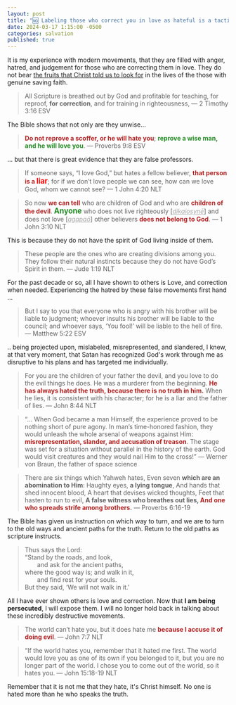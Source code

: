 ```yaml
---
layout: post
title: "🆖 Labeling those who correct you in love as hateful is a tactic of Satan himself. Such people lack the spirit of God. Beware of false teachers who stray from scripture and divide families."
date: 2024-03-17 1:15:00 -0500
categories: salvation
published: true
---
```


<!-- Labeling those who correct you in love as hateful is a tactic of Satan himself. Such people lack the spirit of God. Beware of false teachers who divide families and stray from scripture. -->

<!-- One of the most hateful things, done in the spirit of Satan himself, is to label those who correct you in love, as hateful themselves. People who do this are devoid of the spirit of God.  -->

<!-- “” ― -->


It is my experience with modern movements, that they are filled with anger, hatred, and judgement for those who are correcting them in love. They do not bear [the fruits that Christ told us to look for](https://sevenshepherd.github.io/fruits/) in the lives of the those with genuine saving faith. 

> All Scripture is breathed out by God and profitable for teaching, for reproof, **for correction**, and for training in righteousness, &mdash; 2 Timothy 3:16 ESV

The Bible shows that not only are they unwise...

> <span style="font-weight:bold;color:FireBrick;">Do not reprove a scoffer, or he will hate you</span>; <span style="font-weight:bold;color:ForestGreen;">reprove a wise man, and he will love you</span>. &mdash; Proverbs 9:8 ESV

... but that there is great evidence that they are false professors.

> If someone says, “I love God,” but hates a fellow believer, <span style="font-weight:bold;color:FireBrick;">that person is a <span style="font-size:1.2em;color:Red;">liar</span></span>; for if we don’t love people we can see, how can we love God, whom we cannot see? &mdash; 1 John 4:20 NLT

> So now <span style="font-weight:bold;color:FireBrick;">we can tell</span> who are children of God and who are <span style="font-weight:bold;color:FireBrick;">children of the devil</span>. <span style="font-weight:bold;font-size:1.2em;color:ForestGreen;">Anyone</span> who does not live righteously [<a href="https://www.biblegateway.com/passage/?search=1%20Jn%203%3A10&version=MOUNCE" style="font-style:italic;color:#A8A8A8;">dikaiosynē</a>] and does not love [<a href="https://www.biblegateway.com/passage/?search=1%20Jn%203%3A10&version=MOUNCE" style="font-style:italic;color:#A8A8A8;">agapaō</a>] other believers <span style="font-weight:bold;color:FireBrick;">does not belong to God</span>. &mdash; 1 John 3:10 NLT

This is because they do not have the spirit of God living inside of them.

> These people are the ones who are creating divisions among you. They follow their natural instincts because they do not have God’s Spirit in them. &mdash; Jude 1:19 NLT

For the past decade or so, all I have shown to others is Love, and correction when needed. Experiencing the hatred by these false movements first hand ...

> But I say to you that everyone who is angry with his brother will be liable to judgment; whoever insults his brother will be liable to the council; and whoever says, ‘You fool!’ will be liable to the hell of fire. &mdash; Matthew 5:22 ESV

.. being projected upon, mislabeled, misrepresented, and slandered, I knew, at that very moment, that Satan has recognized God's work through me as disruptive to his plans and has targeted me individually.

> For you are the children of your father the devil, and you love to do the evil things he does. He was a murderer from the beginning. <span style="font-weight:bold;color:FireBrick;">He has always hated the truth, because there is no truth in him.</span> When he lies, it is consistent with his character; for he is a liar and the father of lies. &mdash; John 8:44 NLT

> “... When God became a man Himself, the experience proved to be nothing short of pure agony. In man’s time-honored fashion, they would unleash the whole arsenal of weapons against Him: <span style="font-weight:bold;color:FireBrick;">misrepresentation, slander, and accusation of treason</span>. The stage was set for a situation without parallel in the history of the earth. God would visit creatures and they would nail Him to the cross!” &mdash; Werner von Braun, the father of space science

> There are six things which Yahweh hates, Even seven **which are an abomination to Him**: Haughty eyes, **a lying tongue**, And hands that shed innocent blood, A heart that devises wicked thoughts, Feet that hasten to run to evil, **A false witness who breathes out lies, <span style="color:FireBrick;">And one who spreads strife among brothers</span>.** &mdash; Proverbs 6:16-19

The Bible has given us instruction on which way to turn, and we are to turn to the old ways and ancient paths for the truth. Return to the old paths as scripture instructs.

> Thus says the Lord:<br>
“Stand by the roads, and look,<br>
<span style="margin-left:2em;"></span>and ask for the ancient paths,<br>
where the good way is; and walk in it,<br>
<span style="margin-left:2em;"></span>and find rest for your souls.<br>
But they said, ‘We will not walk in it.’

All I have ever shown others is love and correction. Now that **I am being persecuted**, I will expose them. I will no longer hold back in talking about these incredibly destructive movements.

> The world can’t hate you, but it does hate me <span style="font-weight:bold;color:FireBrick;">because I accuse it of doing evil</span>. &mdash; John 7:7 NLT

> “If the world hates you, remember that it hated me first. The world would love you as one of its own if you belonged to it, but you are no longer part of the world. I chose you to come out of the world, so it hates you. &mdash; John 15:18-19 NLT

Remember that it is not me that they hate, it's Christ himself. No one is hated more than he who speaks the truth.


<script>
    var refTagger = {
        settings: {
            bibleVersion: 'ESV'
        }
    }; 

    (function(d, t) {
        var n=d.querySelector('[nonce]');
        refTagger.settings.nonce = n && (n.nonce||n.getAttribute('nonce'));
        var g = d.createElement(t), s = d.getElementsByTagName(t)[0];
        g.src = 'https://api.reftagger.com/v2/RefTagger.js';
        g.nonce = refTagger.settings.nonce;
        s.parentNode.insertBefore(g, s);
    }(document, 'script'));
</script>
